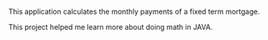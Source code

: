 This application calculates the monthly payments of a fixed term mortgage.

This project helped me learn more about doing math in JAVA.
